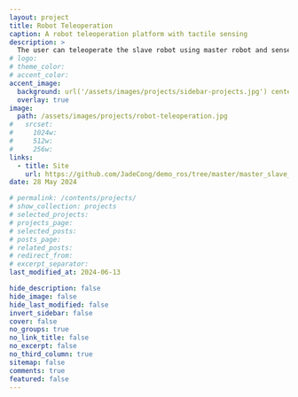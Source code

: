 ```yaml
---
layout: project
title: Robot Teleoperation
caption: A robot teleoperation platform with tactile sensing
description: >
  The user can teleoperate the slave robot using master robot and sense the tactile feedback from contact between operated objects and slave robot.
# logo:
# theme_color:
# accent_color:
accent_image:
  background: url('/assets/images/projects/sidebar-projects.jpg') center/cover
  overlay: true
image:
  path: /assets/images/projects/robot-teleoperation.jpg
#   srcset:
#     1024w:
#     512w:
#     256w:
links:
  - title: Site
    url: https://github.com/JadeCong/demo_ros/tree/master/master_slave_teleoperation
date: 28 May 2024

# permalink: /contents/projects/
# show_collection: projects
# selected_projects:
# projects_page:
# selected_posts:
# posts_page:
# related_posts:
# redirect_from:
# excerpt_separator:
last_modified_at: 2024-06-13

hide_description: false
hide_image: false
hide_last_modified: false
invert_sidebar: false
cover: false
no_groups: true
no_link_title: false
no_excerpt: false
no_third_column: true
sitemap: false
comments: true
featured: false
---
```

